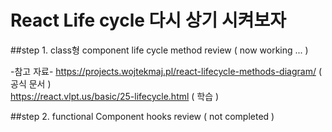 # React Life cycle 다시 상기 시켜보자

##step 1. class형 component life cycle method review ( now working ... )   

-참고 자료- 
https://projects.wojtekmaj.pl/react-lifecycle-methods-diagram/ ( 공식 문서 )  
https://react.vlpt.us/basic/25-lifecycle.html ( 학습 )  
  
##step 2. functional Component hooks review ( not completed )  

